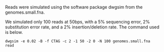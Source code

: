 Reads were simulated using the software package dwgsim from the genomes.small.fna.

We simulated only 100 reads at 50bps, with a 5% sequencing error, 2% substitution error rate, and a 2% insertion/deletion rate. The command used is below.

```
dwgsim -e 0.02 -B -f CTAG -c 2 -1 50 -2 0 -N 100 genomes.small.fna read
```

